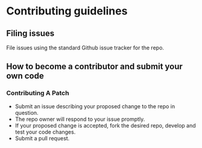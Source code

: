 # Contributing guidelines

## Filing issues

File issues using the standard Github issue tracker for the repo.

## How to become a contributor and submit your own code

### Contributing A Patch

* Submit an issue describing your proposed change to the repo in question.
* The repo owner will respond to your issue promptly.
* If your proposed change is accepted, fork the desired repo, develop and test your code changes.
* Submit a pull request.
